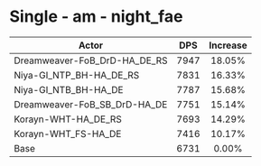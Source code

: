 # Single - am - night_fae
| Actor | DPS | Increase |
|---|:---:|:---:|
|Dreamweaver-FoB_DrD-HA_DE_RS|7947|18.05%|
|Niya-GI_NTP_BH-HA_DE_RS|7831|16.33%|
|Niya-GI_NTB_BH-HA_DE|7787|15.68%|
|Dreamweaver-FoB_SB_DrD-HA_DE|7751|15.14%|
|Korayn-WHT-HA_DE_RS|7693|14.29%|
|Korayn-WHT_FS-HA_DE|7416|10.17%|
|Base|6731|0.00%|
